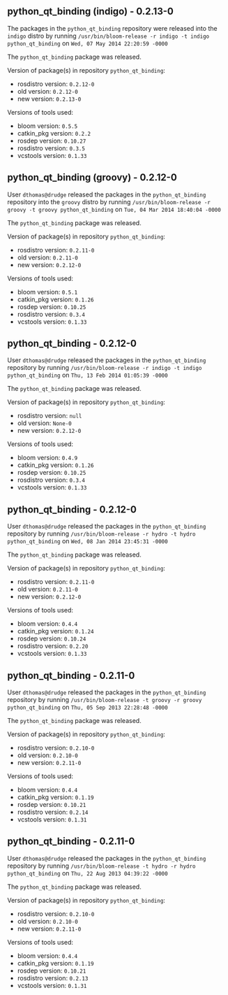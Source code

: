 ## python_qt_binding (indigo) - 0.2.13-0

The packages in the `python_qt_binding` repository were released into the `indigo` distro by running `/usr/bin/bloom-release -r indigo -t indigo python_qt_binding` on `Wed, 07 May 2014 22:20:59 -0000`

The `python_qt_binding` package was released.

Version of package(s) in repository `python_qt_binding`:
- rosdistro version: `0.2.12-0`
- old version: `0.2.12-0`
- new version: `0.2.13-0`

Versions of tools used:
- bloom version: `0.5.5`
- catkin_pkg version: `0.2.2`
- rosdep version: `0.10.27`
- rosdistro version: `0.3.5`
- vcstools version: `0.1.33`


## python_qt_binding (groovy) - 0.2.12-0

User `dthomas@drudge` released the packages in the `python_qt_binding` repository into the `groovy` distro by running `/usr/bin/bloom-release -r groovy -t groovy python_qt_binding` on `Tue, 04 Mar 2014 18:40:04 -0000`

The `python_qt_binding` package was released.

Version of package(s) in repository `python_qt_binding`:
- rosdistro version: `0.2.11-0`
- old version: `0.2.11-0`
- new version: `0.2.12-0`

Versions of tools used:
- bloom version: `0.5.1`
- catkin_pkg version: `0.1.26`
- rosdep version: `0.10.25`
- rosdistro version: `0.3.4`
- vcstools version: `0.1.33`


## python_qt_binding - 0.2.12-0

User `dthomas@drudge` released the packages in the `python_qt_binding` repository by running `/usr/bin/bloom-release -r indigo -t indigo python_qt_binding` on `Thu, 13 Feb 2014 01:05:39 -0000`

The `python_qt_binding` package was released.

Version of package(s) in repository `python_qt_binding`:
- rosdistro version: `null`
- old version: `None-0`
- new version: `0.2.12-0`

Versions of tools used:
- bloom version: `0.4.9`
- catkin_pkg version: `0.1.26`
- rosdep version: `0.10.25`
- rosdistro version: `0.3.4`
- vcstools version: `0.1.33`


## python_qt_binding - 0.2.12-0

User `dthomas@drudge` released the packages in the `python_qt_binding` repository by running `/usr/bin/bloom-release -r hydro -t hydro python_qt_binding` on `Wed, 08 Jan 2014 23:45:31 -0000`

The `python_qt_binding` package was released.

Version of package(s) in repository `python_qt_binding`:
- rosdistro version: `0.2.11-0`
- old version: `0.2.11-0`
- new version: `0.2.12-0`

Versions of tools used:
- bloom version: `0.4.4`
- catkin_pkg version: `0.1.24`
- rosdep version: `0.10.24`
- rosdistro version: `0.2.20`
- vcstools version: `0.1.33`


## python_qt_binding - 0.2.11-0

User `dthomas@drudge` released the packages in the `python_qt_binding` repository by running `/usr/bin/bloom-release -t groovy -r groovy python_qt_binding` on `Thu, 05 Sep 2013 22:28:48 -0000`

The `python_qt_binding` package was released.

Version of package(s) in repository `python_qt_binding`:
- rosdistro version: `0.2.10-0`
- old version: `0.2.10-0`
- new version: `0.2.11-0`

Versions of tools used:
- bloom version: `0.4.4`
- catkin_pkg version: `0.1.19`
- rosdep version: `0.10.21`
- rosdistro version: `0.2.14`
- vcstools version: `0.1.31`


## python_qt_binding - 0.2.11-0

User `dthomas@drudge` released the packages in the `python_qt_binding` repository by running `/usr/bin/bloom-release -t hydro -r hydro python_qt_binding` on `Thu, 22 Aug 2013 04:39:22 -0000`

The `python_qt_binding` package was released.

Version of package(s) in repository `python_qt_binding`:
- rosdistro version: `0.2.10-0`
- old version: `0.2.10-0`
- new version: `0.2.11-0`

Versions of tools used:
- bloom version: `0.4.4`
- catkin_pkg version: `0.1.19`
- rosdep version: `0.10.21`
- rosdistro version: `0.2.13`
- vcstools version: `0.1.31`


